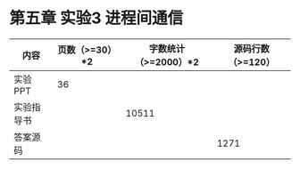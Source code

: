 # **第五章 实验3 进程间通信**

| 内容       | 页数（>=30）*2 | 字数统计（>=2000）*2 | 源码行数（>=120） |
| ---------- | -------------- | -------------------- | ----------------- |
| 实验PPT    | 36             |                      |                   |
| 实验指导书 |                | 10511                |                   |
| 答案源码   |                |                      | 1271              |

